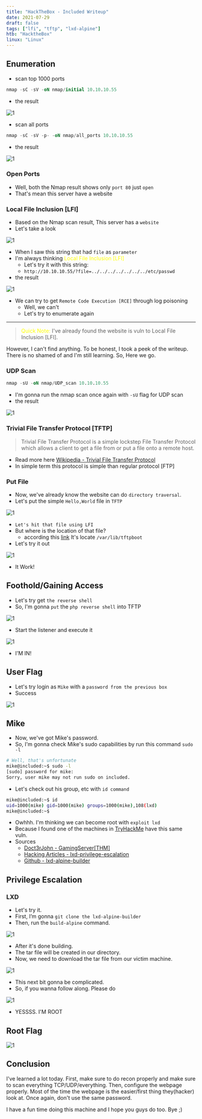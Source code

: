 ```yaml
---
title: "HackTheBox - Included Writeup"
date: 2021-07-29
draft: false
tags: ["lfi", "tftp", "lxd-alpine"]
htb: "HacktheBox"
linux: "Linux"
---
```


## Enumeration

- scan top 1000 ports

```sql
nmap -sC -sV -oN nmap/initial 10.10.10.55
```
- the result

![1](nmap_1000.png)

- scan all ports

```sql
nmap -sC -sV -p- -oN nmap/all_ports 10.10.10.55
```

- the result

![1](nmap_all_ports.png)

### Open Ports
- Well, both the Nmap result shows only `port 80` just `open`
- That's mean this server have a website

### Local File Inclusion [LFI]
- Based on the Nmap scan result, This server has a `website`
- Let's take a look

![1](test.png)

- When I saw this string that had `file` as `parameter`
- I'm always thinking <font color="yellow">Local File Inclusion [LFI]</font>
  - Let's try it with this string:
  - `http://10.10.10.55/?file=../../../../../../../etc/passwd`
- the result

![1](lfi_passwd.png)

- We can try to get `Remote Code Execution [RCE]` through log poisoning
  - Well, we can't
  - Let's try to enumerate again


<hr>

> <font color='yellow'>Quick Note:</font> I've already found the website is vuln to Local File Inclusion \[LFI\].


However, I can't find anything. To be honest, I took a peek of the writeup. There is no shamed of and I'm still learning. So, Here we go.

### UDP Scan
```sql
nmap -sU -oN nmap/UDP_scan 10.10.10.55
```
- I'm gonna run the nmap scan once again with `-sU` flag for UDP scan
- the result

![1](nmap_udp.png)

### Trivial File Transfer Protocol [TFTP]

> Trivial File Transfer Protocol is a simple lockstep File Transfer Protocol which allows a client to get a file from or put a file onto a remote host.


- Read more here [Wikipedia - Trivial File Transfer Protocol](https://en.wikipedia.org/wiki/Trivial_File_Transfer_Protocol)
- In simple term this protocol is simple than regular protocol \[FTP\]

### Put File
- Now, we've already know the website can do `directory traversal`.
- Let's put the simple `Hello,World` file in `TFTP`

![1](tftp_cli.png)

- `Let's hit that file using LFI`
- But where is the location of that file?
	- according this [link](https://www.quora.com/Where-is-the-TFTP-directory-in-Linux?share=1) It's locate `/var/lib/tftpboot`
- Let's try it out

![1](hello.png)

- It Work!

## Foothold/Gaining Access

- Let's try get `the reverse shell`
- So, I'm gonna `put` the `php reverse shell` into TFTP 

![1](rs.png)

- Start the listener and execute it

![1](nc.png)

- I'M IN!

## User Flag
- Let's try login as `Mike` with a `password from the previous box`
- Success

![1](user.png)

## Mike
- Now, we've got Mike's password.
- So, I'm gonna check Mike's sudo capabilities by run this command `sudo -l`

```bash
# Well, that's unfortunate
mike@included:~$ sudo -l
[sudo] password for mike: 
Sorry, user mike may not run sudo on included.
```

- Let's check out his group, etc with `id command`

```bash
mike@included:~$ id
uid=1000(mike) gid=1000(mike) groups=1000(mike),108(lxd)
mike@included:~$ 
```

- Owhhh. I'm thinking we can become root with `exploit lxd`
- Because I found one of the machines in [TryHackMe](https://tryhackme.com/room/gamingserver) have this same vuln.
- Sources
    - [Doct3rJohn - GamingServer[THM]](/thm/gaming-server)
    - [Hacking Articles - lxd-privilege-escalation](https://www.hackingarticles.in/lxd-privilege-escalation/)
    - [Github - lxd-alpine-builder](https://github.com/saghul/lxd-alpine-builder)

## Privilege Escalation
### LXD
- Let's try it.
- First, I’m gonna `git clone the lxd-alpine-builder`
- Then, run the `build-alpine` command.

![1](alpine.png)

- After it's done building.
- The tar file will be created in our directory.
- Now, we need to download the tar file from our victim machine.

![1](upload.png)

- This next bit gonna be complicated.
- So, if you wanna follow along. Please do

![1](rokok.png)

- YESSSS. I'M ROOT

## Root Flag
![1](root.png)

## Conclusion
I've learned a lot today. First, make sure to do recon properly and make sure to scan everything TCP/UDP/everything. Then, configure the webpage properly. Most of the time the webpage is the easier/first thing they(hacker) look at. Once again, don't use the same password.

I have a fun time doing this machine and I hope you guys do too. Bye ;)